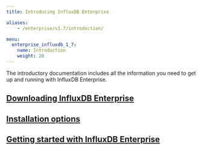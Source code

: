 ```yaml
---
title: Introducing InfluxDB Enterprise

aliases:
    - /enterprise/v1.7/introduction/

menu:
  enterprise_influxdb_1_7:
    name: Introduction
    weight: 20
---
```


The introductory documentation includes all the information you need to get up
and running with InfluxDB Enterprise.


## [Downloading InfluxDB Enterprise](/enterprise_influxdb/v1.7/introduction/download/)

## [Installation options](/enterprise_influxdb/v1.7/introduction/installation_guidelines/)

## [Getting started with InfluxDB Enterprise](/enterprise_influxdb/v1.7/introduction/getting-started/)
